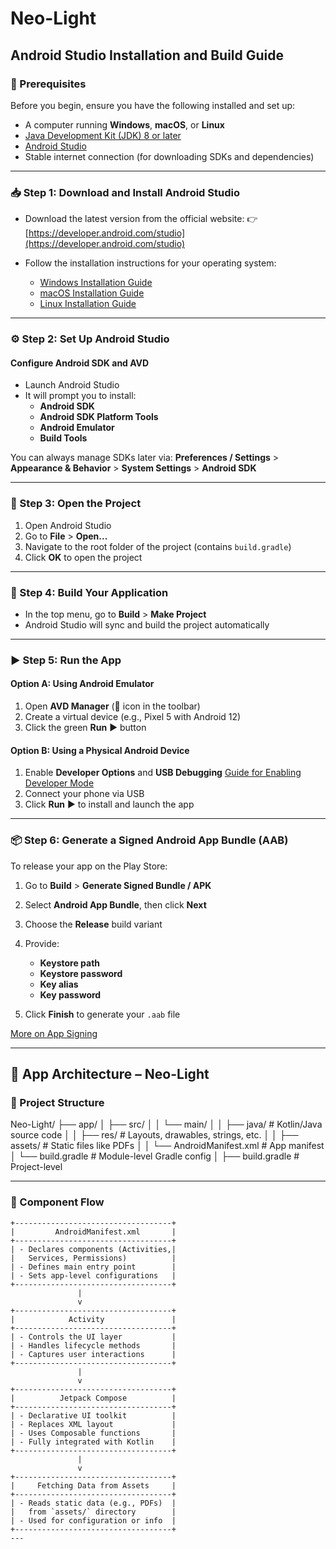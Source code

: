 # Neo-Light

## Android Studio Installation and Build Guide

### 🧰 Prerequisites

Before you begin, ensure you have the following installed and set up:

- A computer running **Windows**, **macOS**, or **Linux**
- [Java Development Kit (JDK) 8 or later](https://www.oracle.com/java/technologies/javase-downloads.html)
- [Android Studio](https://developer.android.com/studio)
- Stable internet connection (for downloading SDKs and dependencies)

---

### 📥 Step 1: Download and Install Android Studio

- Download the latest version from the official website:
  👉 [https://developer.android.com/studio](https://developer.android.com/studio)
- Follow the installation instructions for your operating system:

  - [Windows Installation Guide](https://developer.android.com/studio/install#windows)
  - [macOS Installation Guide](https://developer.android.com/studio/install#mac)
  - [Linux Installation Guide](https://developer.android.com/studio/install#linux)

---

### ⚙️ Step 2: Set Up Android Studio

#### Configure Android SDK and AVD

- Launch Android Studio
- It will prompt you to install:
  - **Android SDK**
  - **Android SDK Platform Tools**
  - **Android Emulator**
  - **Build Tools**

You can always manage SDKs later via:
**Preferences / Settings** > **Appearance & Behavior** > **System Settings** > **Android SDK**

---

### 📂 Step 3: Open the Project

1. Open Android Studio
2. Go to **File** > **Open...**
3. Navigate to the root folder of the project (contains `build.gradle`)
4. Click **OK** to open the project

---

### 🔨 Step 4: Build Your Application

- In the top menu, go to **Build** > **Make Project**
- Android Studio will sync and build the project automatically

---

### ▶️ Step 5: Run the App

#### Option A: Using Android Emulator

1. Open **AVD Manager** (📱 icon in the toolbar)
2. Create a virtual device (e.g., Pixel 5 with Android 12)
3. Click the green **Run** ▶️ button

#### Option B: Using a Physical Android Device

1. Enable **Developer Options** and **USB Debugging**
   [Guide for Enabling Developer Mode](https://developer.android.com/studio/debug/dev-options)
2. Connect your phone via USB
3. Click **Run** ▶️ to install and launch the app

---

### 📦 Step 6: Generate a Signed Android App Bundle (AAB)

To release your app on the Play Store:

1. Go to **Build** > **Generate Signed Bundle / APK**
2. Select **Android App Bundle**, then click **Next**
3. Choose the **Release** build variant
4. Provide:

   - **Keystore path**
   - **Keystore password**
   - **Key alias**
   - **Key password**
5. Click **Finish** to generate your `.aab` file

[More on App Signing](https://developer.android.com/studio/publish/app-signing)

---

## 🧱 App Architecture – Neo-Light

### 📁 Project Structure

Neo-Light/
├── app/
│   ├── src/
│   │   └── main/
│   │       ├── java/                  # Kotlin/Java source code
│   │       ├── res/                   # Layouts, drawables, strings, etc.
│   │       ├── assets/                # Static files like PDFs
│   │       └── AndroidManifest.xml    # App manifest
│   └── build.gradle                   # Module-level Gradle config
│
├── build.gradle                       # Project-level

---

### 🔄 Component Flow

```text
+-----------------------------------+
|         AndroidManifest.xml       |
+-----------------------------------+
| - Declares components (Activities,|
|   Services, Permissions)          |
| - Defines main entry point        |
| - Sets app-level configurations   |
+-----------------------------------+
               |
               v
+-----------------------------------+
|            Activity               |
+-----------------------------------+
| - Controls the UI layer           |
| - Handles lifecycle methods       |
| - Captures user interactions      |
+-----------------------------------+
               |
               v
+-----------------------------------+
|          Jetpack Compose          |
+-----------------------------------+
| - Declarative UI toolkit          |
| - Replaces XML layout             |
| - Uses Composable functions       |
| - Fully integrated with Kotlin    |
+-----------------------------------+
               |
               v
+-----------------------------------+
|     Fetching Data from Assets     |
+-----------------------------------+
| - Reads static data (e.g., PDFs)  |
|   from `assets/` directory        |
| - Used for configuration or info  |
+-----------------------------------+
---
```

